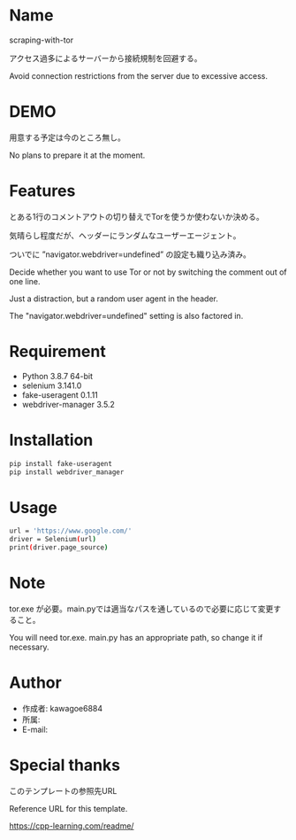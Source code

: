 # Name
scraping-with-tor

アクセス過多によるサーバーから接続規制を回避する。

Avoid connection restrictions from the server due to excessive access.

# DEMO

用意する予定は今のところ無し。

No plans to prepare it at the moment.

# Features

とある1行のコメントアウトの切り替えでTorを使うか使わないか決める。

気晴らし程度だが、ヘッダーにランダムなユーザーエージェント。

ついでに ”navigator.webdriver=undefined” の設定も織り込み済み。

Decide whether you want to use Tor or not by switching the comment out of one line.

Just a distraction, but a random user agent in the header.

The "navigator.webdriver=undefined" setting is also factored in.

# Requirement

* Python 3.8.7 64-bit
* selenium 3.141.0
* fake-useragent 0.1.11
* webdriver-manager 3.5.2

# Installation

```bash
pip install fake-useragent
pip install webdriver_manager
```

# Usage

```bash
url = 'https://www.google.com/'
driver = Selenium(url)
print(driver.page_source)
```

# Note

tor.exe が必要。main.pyでは適当なパスを通しているので必要に応じて変更すること。

You will need tor.exe. main.py has an appropriate path, so change it if necessary.

# Author

* 作成者: kawagoe6884
* 所属: 
* E-mail: 

# Special thanks

このテンプレートの参照先URL

Reference URL for this template.

https://cpp-learning.com/readme/
